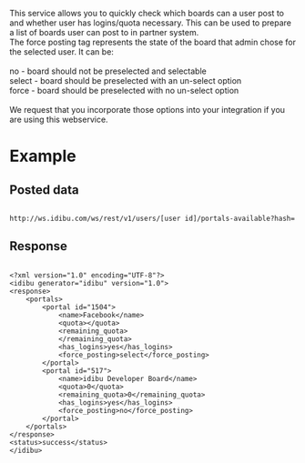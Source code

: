 <p>This service allows you to quickly check which boards can a user post to and whether user has logins/quota necessary. This can be used to prepare a list of boards user can post to in partner system.<br>
The force posting tag represents the state of the board that admin chose for the selected user. It can be:<br>
<br>
no - board should not be preselected and selectable<br>
select - board should be preselected with an un-select option<br>
force - board should be preselected with no un-select option<br>
<br>
We request that you incorporate those options into your integration if you are using this webservice.
</p>
<h1>
	Example</h1>
<h2>
	Posted data</h2>
<pre>
<code>
http://ws.idibu.com/ws/rest/v1/users/[user id]/portals-available?hash=<your hash>
</code></pre>
<h2>
	Response</h2>
<pre>
<code type="xml">
&lt;?xml version=&quot;1.0&quot; encoding=&quot;UTF-8&quot;?&gt;
&lt;idibu generator=&quot;idibu&quot; version=&quot;1.0&quot;&gt;
&lt;response&gt;
	&lt;portals&gt;
		&lt;portal id=&quot;1504&quot;&gt;
			&lt;name&gt;Facebook&lt;/name&gt;
			&lt;quota&gt;&lt;/quota&gt;
			&lt;remaining_quota&gt;
			&lt;/remaining_quota&gt;
			&lt;has_logins&gt;yes&lt;/has_logins&gt;
			&lt;force_posting&gt;select&lt;/force_posting&gt;
		&lt;/portal&gt;
		&lt;portal id=&quot;517&quot;&gt;
			&lt;name&gt;idibu Developer Board&lt;/name&gt;
			&lt;quota&gt;0&lt;/quota&gt;
			&lt;remaining_quota&gt;0&lt;/remaining_quota&gt;
			&lt;has_logins&gt;yes&lt;/has_logins&gt;
			&lt;force_posting&gt;no&lt;/force_posting&gt;
		&lt;/portal&gt;
	&lt;/portals&gt;
&lt;/response&gt;
&lt;status&gt;success&lt;/status&gt;
&lt;/idibu&gt;

</code></pre>
